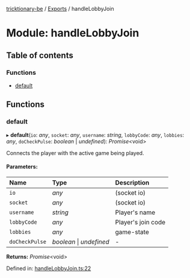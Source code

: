 [tricktionary-be](../README.md) / [Exports](../modules.md) / handleLobbyJoin

# Module: handleLobbyJoin

## Table of contents

### Functions

- [default](handlelobbyjoin.md#default)

## Functions

### default

▸ **default**(`io`: *any*, `socket`: *any*, `username`: *string*, `lobbyCode`: *any*, `lobbies`: *any*, `doCheckPulse`: *boolean* \| *undefined*): *Promise*<void\>

Connects the player with the active game being played.

#### Parameters:

Name | Type | Description |
:------ | :------ | :------ |
`io` | *any* | (socket io)   |
`socket` | *any* | (socket io)   |
`username` | *string* | Player's name   |
`lobbyCode` | *any* | Player's join code   |
`lobbies` | *any* | game-state    |
`doCheckPulse` | *boolean* \| *undefined* | - |

**Returns:** *Promise*<void\>

Defined in: [handleLobbyJoin.ts:22](https://github.com/story-squad/tricktionary-be/blob/09c56dd/src/sockets/handleLobbyJoin.ts#L22)
